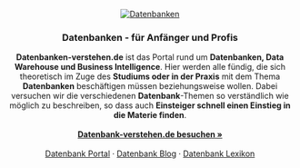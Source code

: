 <p align="center">
  <a href="https://www.datenbanken-verstehen.de/">
    <img src="https://www.datenbanken-verstehen.de/dbv/uploads/datenbanken.png" alt="Datenbanken">
  </a>
</p>

<h3 align="center">Datenbanken - für Anfänger und Profis</h3>

<p align="center">
  <strong>Datenbanken-verstehen.de</strong> ist das Portal rund um <strong>Datenbanken, Data Warehouse und Business Intelligence</strong>. Hier werden alle fündig, die sich theoretisch im Zuge des <strong>Studiums oder in der Praxis</strong> mit dem Thema <strong>Datenbanken</strong> beschäftigen müssen beziehungsweise wollen. Dabei versuchen wir die verschiedenen <strong>Datenbank</strong>-Themen so verständlich wie möglich zu beschreiben, so dass auch <strong>Einsteiger schnell einen Einstieg in die Materie finden</strong>.
  <br>
  <br>
  <a href="https://www.datenbanken-verstehen.de/"><strong>Datenbank-verstehen.de besuchen »</strong></a>
  <br>
  <br>
  <a href="https://www.datenbanken-verstehen.de/">Datenbank Portal</a>
  ·
  <a href="https://www.datenbanken-verstehen.de/blog/">Datenbank Blog</a>
  ·
  <a href="https://www.datenbanken-verstehen.de/lexikon/">Datenbank Lexikon</a>
</p>
